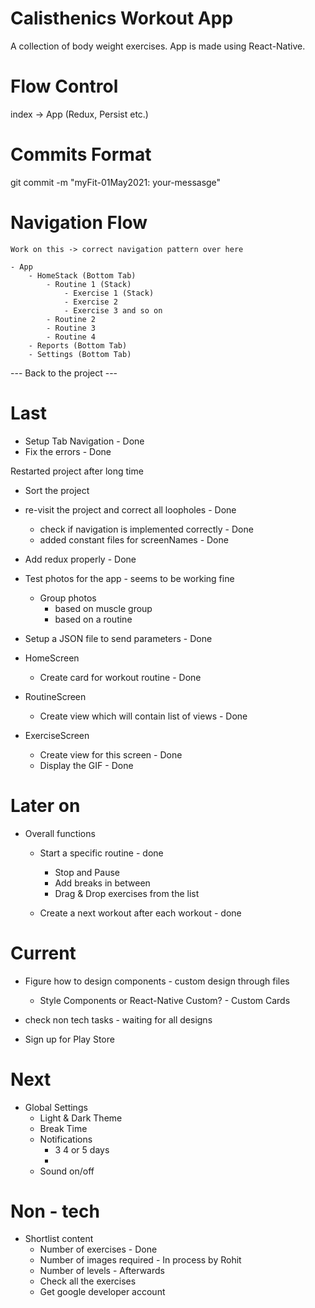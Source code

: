 # Calisthenics Workout App
A collection of body weight exercises. App is made using React-Native.

# Flow Control 
index -> App (Redux, Persist etc.)

# Commits Format
git commit -m "myFit-01May2021: your-messasge"

# Navigation Flow
    Work on this -> correct navigation pattern over here
    
    - App
        - HomeStack (Bottom Tab)
            - Routine 1 (Stack)
                - Exercise 1 (Stack)
                - Exercise 2
                - Exercise 3 and so on 
            - Routine 2
            - Routine 3
            - Routine 4
        - Reports (Bottom Tab)
        - Settings (Bottom Tab)


--- Back to the project ---
# Last
- Setup Tab Navigation - Done
- Fix the errors - Done

Restarted project after long time
- Sort the project
- re-visit the project and correct all loopholes - Done
    - check if navigation is implemented correctly - Done
    - added constant files for screenNames - Done
- Add redux properly - Done


- Test photos for the app - seems to be working fine
    - Group photos
        - based on muscle group
        - based on a routine 

- Setup a JSON file to send parameters - Done

- HomeScreen 
    - Create card for workout routine - Done

- RoutineScreen 
    - Create view which will contain list of views - Done

- ExerciseScreen
    - Create view for this screen - Done
    - Display the GIF - Done


# Later on

- Overall functions
    - Start a specific routine - done

        - Stop and Pause
        - Add breaks in between
        - Drag & Drop exercises from the list

    - Create a next workout after each workout - done


# Current
- Figure how to design components - custom design through files
    - Style Components or React-Native Custom? - Custom Cards

- check non tech tasks - waiting for all designs

- Sign up for Play Store



# Next
- Global Settings
    - Light & Dark Theme
    - Break Time
    - Notifications
        - 3 4 or 5 days
        - 
    - Sound on/off

# Non - tech 
- Shortlist content
    - Number of exercises - Done
    - Number of images required - In process by Rohit
    - Number of levels - Afterwards
    - Check all the exercises
    - Get google developer account
    
